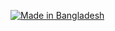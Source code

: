 <p align="left">

<a href="#"><img title="Made in Bangladesh " src="https://img.shields.io/badge/MADE%20IN-Bangladesh-rainbow?colorA=%23ff0000&colorB=%23017e40&style=for-the-badge"></a>





















